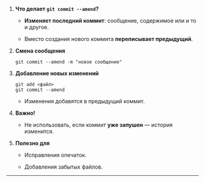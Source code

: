 

1. **Что делает `git commit --amend`?**
    
    - **Изменяет последний коммит**: сообщение, содержимое или и то и другое.
        
    - Вместо создания нового коммита **переписывает предыдущий**.
        
2. **Смена сообщения**
    
    ```
    git commit --amend -m "новое сообщение"
    ```
    
3. **Добавление новых изменений**
    
    ```
    git add <файл>
    git commit --amend
    ```
    
    - Изменения добавятся в предыдущий коммит.
        
4. **Важно!**
    
    - Не использовать, если коммит **уже запушен** — история изменится.
        
5. **Полезно для**
    
    - Исправления опечаток.
        
    - Добавления забытых файлов.
        

---
